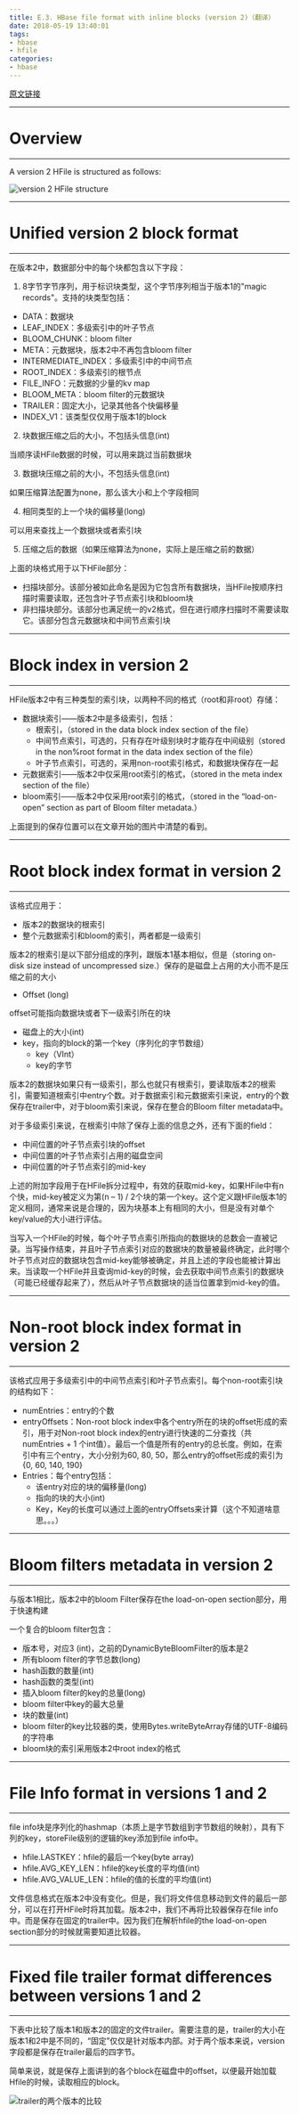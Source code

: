 ```yaml
---
title: E.3. HBase file format with inline blocks (version 2)（翻译）
date: 2018-05-19 13:40:01
tags:
- hbase
- hfile
categories:
- hbase
---
```


[原文链接](https://hbase.apache.org/0.94/book/apes03.html)

---
# Overview
---

A version 2 HFile is structured as follows:

![version 2 HFile structure](https://hbase.apache.org/0.94/images/hfilev2.png)

---
# Unified version 2 block format
---

在版本2中，数据部分中的每个块都包含以下字段：

1. 8字节字节序列，用于标识块类型，这个字节序列相当于版本1的"magic records"。支持的块类型包括：

- DATA：数据块
- LEAF_INDEX：多级索引中的叶子节点
- BLOOM_CHUNK：bloom filter
- META：元数据块，版本2中不再包含bloom filter
- INTERMEDIATE_INDEX：多级索引中的中间节点
- ROOT_INDEX：多级索引的根节点
- FILE_INFO：元数据的少量的kv map
- BLOOM_META：bloom filter的元数据块
- TRAILER：固定大小，记录其他各个快偏移量
- INDEX_V1：该类型仅仅用于版本1的block

2. 块数据压缩之后的大小，不包括头信息(int)

当顺序读HFile数据的时候，可以用来跳过当前数据块

3. 数据块压缩之前的大小，不包括头信息(int)

如果压缩算法配置为none，那么该大小和上个字段相同

4. 相同类型的上一个块的偏移量(long)

可以用来查找上一个数据块或者索引块

5. 压缩之后的数据（如果压缩算法为none，实际上是压缩之前的数据）

上面的块格式用于以下HFile部分：

- 扫描块部分。该部分被如此命名是因为它包含所有数据块，当HFile按顺序扫描时需要读取，还包含叶子节点索引块和bloom块
- 非扫描块部分。该部分也满足统一的v2格式，但在进行顺序扫描时不需要读取它。该部分包含元数据块和中间节点索引块

---
# Block index in version 2
---

HFile版本2中有三种类型的索引块，以两种不同的格式（root和非root）存储：

- 数据块索引——版本2中是多级索引，包括：
   - 根索引，（stored in the data block index section of the file）
   - 中间节点索引，可选的，只有存在叶级别块时才能存在中间级别（stored in the non%root format in the data index section of the file）
   - 叶子节点索引，可选的，采用non-root索引格式，和数据块保存在一起
- 元数据索引——版本2中仅采用root索引的格式，（stored in the meta index section of the file）
- bloom索引——版本2中仅采用root索引的格式，（stored in the “load-on-open” section as part of Bloom filter metadata.）

上面提到的保存位置可以在文章开始的图片中清楚的看到。

---
# Root block index format in version 2
---

该格式应用于：

- 版本2的数据块的根索引
- 整个元数据索引和bloom的索引，两者都是一级索引

版本2的根索引是以下部分组成的序列，跟版本1基本相似，但是（storing on-disk size instead of uncompressed size.）保存的是磁盘上占用的大小而不是压缩之前的大小

- Offset (long)

offset可能指向数据块或者下一级索引所在的块

- 磁盘上的大小(int)
- key，指向的block的第一个key（序列化的字节数组）
   - key（VInt）
   - key的字节

版本2的数据块如果只有一级索引，那么也就只有根索引，要读取版本2的根索引，需要知道根索引中entry个数。对于数据索引和元数据索引来说，entry的个数保存在trailer中，对于bloom索引来说，保存在整合的Bloom filter metadata中。

对于多级索引来说，在根索引中除了保存上面的信息之外，还有下面的field：

- 中间位置的叶子节点索引块的offset
- 中间位置的叶子节点索引占用的磁盘空间
- 中间位置的叶子节点索引的mid-key

上述的附加字段用于在HFile拆分过程中，有效的获取mid-key，如果HFile中有n个快，mid-key被定义为第(n – 1) / 2个块的第一个key。这个定义跟HFile版本1的定义相同，通常来说是合理的，因为块基本上有相同的大小，但是没有对单个key/value的大小进行评估。

当写入一个HFile的时候，每个叶子节点索引所指向的数据块的总数会一直被记录。当写操作结束，并且叶子节点索引对应的数据块的数量被最终确定，此时哪个叶子节点对应的数据块包含mid-key能够被确定，并且上述的字段也能被计算出来。当读取一个HFile并且查询mid-key的时候，会去获取中间节点索引的数据块（可能已经缓存起来了），然后从叶子节点数据块的适当位置拿到mid-key的值。

---
# Non-root block index format in version 2
---

该格式应用于多级索引中的中间节点索引和叶子节点索引。每个non-root索引块的结构如下：

- numEntries：entry的个数
- entryOffsets：Non-root block index中各个entry所在的块的offset形成的索引，用于对Non-root block index的entry进行快速的二分查找（共numEntries + 1 个int值）。最后一个值是所有的entry的总长度。例如，在索引中有三个entry，大小分别为60, 80, 50，那么entry的offset形成的索引为{0, 60, 140, 190}
- Entries：每个entry包括：
   - 该entry对应的块的偏移量(long)
   - 指向的块的大小(int)
   - Key，Key的长度可以通过上面的entryOffsets来计算（这个不知道啥意思。。。）

---
# Bloom filters metadata in version 2
---

与版本1相比，版本2中的bloom Filter保存在the load-on-open section部分，用于快速构建

一个复合的bloom filter包含：

- 版本号，对应3 (int)，之前的DynamicByteBloomFilter的版本是2
- 所有bloom filter的字节总数(long)
- hash函数的数量(int)
- hash函数的类型(int)
- 插入bloom filter的key的总量(long)
- bloom filter中key的最大总量
- 块的数量(int)
- bloom filter的key比较器的类，使用Bytes.writeByteArray存储的UTF-8编码的字符串
- bloom块的索引采用版本2中root index的格式

---
# File Info format in versions 1 and 2
---

file info块是序列化的hashmap（本质上是字节数组到字节数组的映射），具有下列的key，storeFile级别的逻辑的key添加到file info中。

- hfile.LASTKEY：hfile的最后一个key(byte array)
- hfile.AVG_KEY_LEN：hfile的key长度的平均值(int)
- hfile.AVG_VALUE_LEN：hfile的值的长度的平均值(int)

文件信息格式在版本2中没有变化。但是，我们将文件信息移动到文件的最后一部分，可以在打开HFile时将其加载。版本2中，我们不再将比较器保存在file info中。而是保存在固定的trailer中。因为我们在解析hfile的the load-on-open section部分的时候就需要知道比较器。

---
# Fixed file trailer format differences between versions 1 and 2
---

下表中比较了版本1和版本2的固定的文件trailer。需要注意的是，trailer的大小在版本1和2中是不同的，“固定”仅仅是针对版本内部。对于两个版本来说，version字段都是保存在trailer最后的四字节。

简单来说，就是保存上面讲到的各个block在磁盘中的offset，以便最开始加载Hfile的时候，读取相应的block。

![trailer的两个版本的比较](https://upload-images.jianshu.io/upload_images/3151600-4daa1368b22f7074.png?imageMogr2/auto-orient/strip%7CimageView2/2/w/1240)
